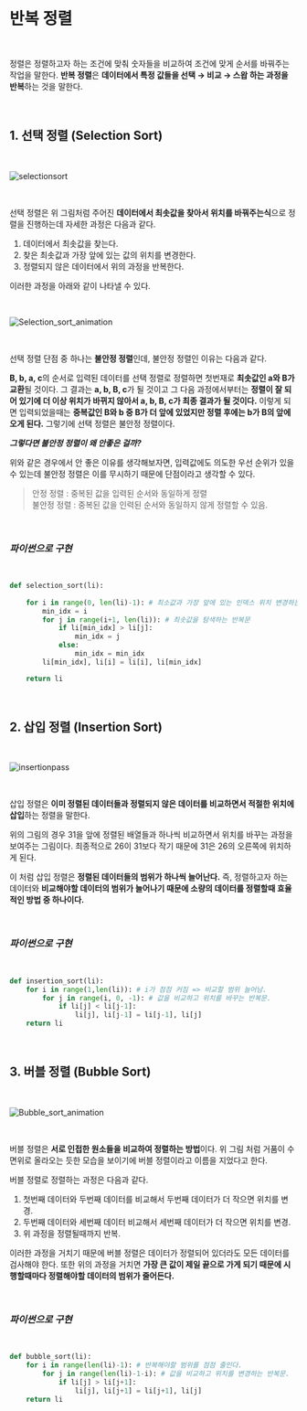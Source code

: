 # **반복 정렬**

<br>

정렬은 정렬하고자 하는 조건에 맞춰 숫자들을 비교하여 조건에 맞게 순서를 바꿔주는 작업을 말한다. **반복 정렬**은 **데이터에서 특정 값들을 선택 → 비교 → 스왑 하는 과정을 반복**하는 것을 말한다.

<br>

## **1. 선택 정렬 (Selection Sort)**

<br>

![selectionsort](https://user-images.githubusercontent.com/89771322/151697166-3b76404b-ab8a-4a43-9f58-60ed3f7f695c.png)

<br>

선택 정렬은 위 그림처럼 주어진 **데이터에서 최솟값을 찾아서 위치를 바꿔주는식**으로 정렬을 진행하는데 자세한 과정은 다음과 같다.

1. 데이터에서 최솟값을 찾는다.
2. 찾은 최솟값과 가장 앞에 있는 값의 위치를 변경한다.
3. 정렬되지 않은 데이터에서 위의 과정을 반복한다.


이러한 과정을 아래와 같이 나타낼 수 있다.

<br>

![Selection_sort_animation](https://user-images.githubusercontent.com/89771322/151697382-3d966d71-13ec-4ec9-9803-a8cddcef861b.gif)

<br>

선택 정렬 단점 중 하나는 **불안정 정렬**인데, 불안정 정렬인 이유는 다음과 같다. 

**B, b, a, c**의 순서로 입력된 데이터를 선택 정렬로 정렬하면 첫번재로 **최솟값인 a와 B가 교환**될 것이다. 그 결과는 **a, b, B, c**가 될 것이고 그 다음 과정에서부터는 **정렬이 잘 되어 있기에 더 이상 위치가 바뀌지 않아서 a, b, B, c가 최종 결과가 될 것이다.** 이렇게 되면 입력되었을때는 **중복값인 B와 b 중 B가 더 앞에 있었지만 정렬 후에는 b가 B의 앞에 오게 된다.** 그렇기에 선택 정렬은 불안정 정렬이다.

***그렇다면 불안정 정렬이 왜 안좋은 걸까?*** 

위와 같은 경우에서 안 좋은 이유를 생각해보자면, 입력값에도 의도한 우선 순위가 있을 수 있는데 불안정 정렬은 이를 무시하기 때문에 단점이라고 생각할 수 있다.

> 안정 정렬 : 중복된 값을 입력된 순서와 동일하게 정렬 <br>
> 불안정 정렬 : 중복된 값을 인력된 순서와 동일하지 않게 정렬할 수 있음.

<br>

### ***파이썬으로 구현***

<br>

```python
def selection_sort(li):
    
    for i in range(0, len(li)-1): # 최소값과 가장 앞에 있는 인덱스 위치 변경하는 반복문
        min_idx = i
        for j in range(i+1, len(li)): # 최솟값을 탐색하는 반복문
            if li[min_idx] > li[j]:
                min_idx = j
            else:
                min_idx = min_idx
        li[min_idx], li[i] = li[i], li[min_idx]

    return li
```


<br>



## **2. 삽입 정렬 (Insertion Sort)**

<br>

![insertionpass](https://user-images.githubusercontent.com/89771322/151698307-66bc20f9-e740-4512-9547-4b3a5dafd231.png)

<br>

삽입 정렬은 **이미 정렬된 데이터들과 정렬되지 않은 데이터를 비교하면서 적절한 위치에 삽입**하는 정렬을 말한다. 

위의 그림의 경우 31을 앞에 정렬된 배열들과 하나씩 비교하면서 위치를 바꾸는 과정을 보여주는 그림이다. 최종적으로 26이 31보다 작기 때문에 31은 26의 오른쪽에 위치하게 된다.

이 처럼 삽입 정렬은 **정렬된 데이터들의 범위가 하나씩 늘어난다.** 즉, 정렬하고자 하는 데이터와 **비교해야할 데이터의 범위가 늘어나기 때문에 소량의 데이터를 정렬할때 효율적인 방법 중 하나이다.**

<br>

### ***파이썬으로 구현***

<br>

```python
def insertion_sort(li):
    for i in range(1,len(li)): # i가 점점 커짐 => 비교할 범위 늘어남.
        for j in range(i, 0, -1): # 값을 비교하고 위치를 바꾸는 반복문.
            if li[j] < li[j-1]:
                li[j], li[j-1] = li[j-1], li[j]
    return li
```

<br>

## 3. 버블 정렬 (Bubble Sort)

<br>

![Bubble_sort_animation](https://user-images.githubusercontent.com/89771322/151699116-e616232e-8cb0-4599-bca3-44875f2c8964.gif)

<br>

버블 정렬은 **서로 인접한 원소들을 비교하여 정렬하는 방법**이다.  위 그림 처럼 거품이 수면위로 올라오는 듯한 모습을 보이기에 버블 정렬이라고 이름을 지었다고 한다.

버블 정렬로 정렬하는 과정은 다음과 같다.

1. 첫번째 데이터와 두번째 데이터를 비교해서 두번째 데이터가 더 작으면 위치를 변경.
2. 두번째 데이터와 세번째 데이터 비교해서 세번째 데이터가 더 작으면 위치를 변경.
3. 위 과정을 정렬될때까지 반복.

이러한 과정을 거치기 때문에 버블 정렬은 데이터가 정렬되어 있더라도 모든 데이터를 검사해야 한다. 또한 위의 과정을 거치면 **가장 큰 값이 제일 끝으로 가게 되기 때문에 시행할때마다 정렬해야할 데이터의 범위가 줄어든다.**

<br>

### ***파이썬으로 구현***

<br>

```python
def bubble_sort(li):
    for i in range(len(li)-1): # 반복해야할 범위를 점점 줄인다.
        for j in range(len(li)-1-i): # 값을 비교하고 위치를 변경하는 반복문.
            if li[j] > li[j+1]:
                li[j], li[j+1] = li[j+1], li[j]
    return li
```